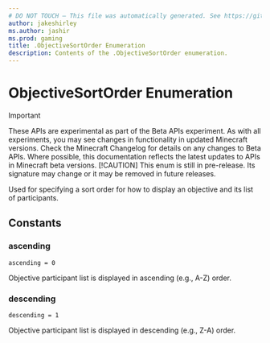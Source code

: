 ```yaml
---
# DO NOT TOUCH — This file was automatically generated. See https://github.com/mojang/minecraftapidocsgenerator to modify descriptions, examples, etc.
author: jakeshirley
ms.author: jashir
ms.prod: gaming
title: .ObjectiveSortOrder Enumeration
description: Contents of the .ObjectiveSortOrder enumeration.
---
```

# ObjectiveSortOrder Enumeration
>[!IMPORTANT]
>These APIs are experimental as part of the Beta APIs experiment. As with all experiments, you may see changes in functionality in updated Minecraft versions. Check the Minecraft Changelog for details on any changes to Beta APIs. Where possible, this documentation reflects the latest updates to APIs in Minecraft beta versions.
> [!CAUTION]
> This enum is still in pre-release.  Its signature may change or it may be removed in future releases.

Used for specifying a sort order for how to display an objective and its list of participants.

## Constants
### **ascending**
`ascending = 0`

Objective participant list is displayed in ascending (e.g., A-Z) order.
### **descending**
`descending = 1`

Objective participant list is displayed in descending (e.g., Z-A) order.
